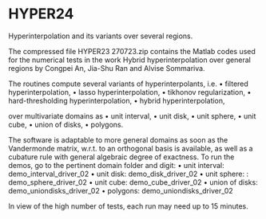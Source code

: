 # HYPER24
Hyperinterpolation and its variants over several regions.

The compressed file HYPER23 270723.zip contains the Matlab codes used for the numerical tests in the work Hybrid hyperinterpolation over general regions by Congpei An, Jia-Shu Ran and Alvise Sommariva.

The routines compute several variants of hyperinterpolants, i.e. • filtered hyperinterpolation, • lasso hyperinterpolation, • tikhonov regularization, • hard-thresholding hyperinterpolation, • hybrid hyperinterpolation,

over multivariate domains as • unit interval, • unit disk, • unit sphere, • unit cube, • union of disks, • polygons.

The software is adaptable to more general domains as soon as the Vandermonde matrix, w.r.t. to an orthogonal basis is available, as well as a cubature rule with general algebraic degree of exactness. To run the demos, go to the pertinent domain folder and digit: • unit interval: demo_interval_driver_02 • unit disk: demo_disk_driver_02 • unit sphere: : demo_sphere_driver_02 • unit cube: demo_cube_driver_02 • union of disks: demo_uniondisks_driver_02 • polygons: demo_uniondisks_driver_02

In view of the high number of tests, each run may need up to 15 minutes.
